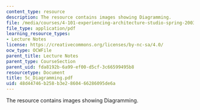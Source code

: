 ```yaml
---
content_type: resource
description: The resource contains images showing Diagramming.
file: /media/courses/4-101-experiencing-architecture-studio-spring-2003/48d44746b258b3e2860466286095de6a_5c_Diagramming.pdf
file_type: application/pdf
learning_resource_types:
- Lecture Notes
license: https://creativecommons.org/licenses/by-nc-sa/4.0/
ocw_type: OCWFile
parent_title: Lecture Notes
parent_type: CourseSection
parent_uid: fda8192b-6a99-ef00-d5cf-3c66599495b8
resourcetype: Document
title: 5c_Diagramming.pdf
uid: 48d44746-b258-b3e2-8604-66286095de6a
---
```

The resource contains images showing Diagramming.